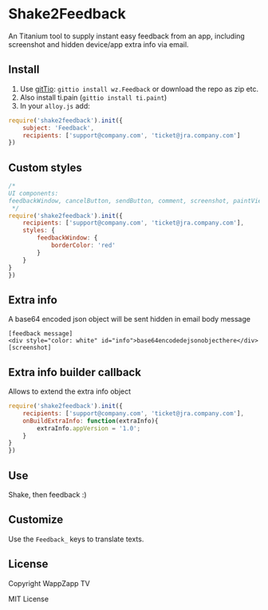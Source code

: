 # Shake2Feedback
An Titanium tool to supply instant easy feedback from an app, including screenshot and hidden device/app extra info via email.

## Install

1. Use [gitTio](http://gitt.io/component/wz.Feedback): `gittio install wz.Feedback` or download the repo as zip etc.
2. Also install ti.pain (`gittio install ti.paint`)
3. In your `alloy.js` add:

```javascript
require('shake2feedback').init({
    subject: 'Feedback',
    recipients: ['support@company.com', 'ticket@jra.company.com']
})
```
## Custom styles
```javascript
/*
UI components:
feedbackWindow, cancelButton, sendButton, comment, screenshot, paintView
 */
require('shake2feedback').init({
    recipients: ['support@company.com', 'ticket@jra.company.com'],
    styles: {
        feedbackWindow: {
            borderColor: 'red'
        }
    }
}
})
```
## Extra info
A base64 encoded json object will be sent hidden in email body message
```
[feedback message]
<div style="color: white" id="info">base64encodedejsonobjecthere</div>
[screenshot]
```

## Extra info builder callback
Allows to extend the extra info object
```javascript
require('shake2feedback').init({
    recipients: ['support@company.com', 'ticket@jra.company.com'],
    onBuildExtraInfo: function(extraInfo){
        extraInfo.appVersion = '1.0';
    }
}
})
```

## Use
Shake, then feedback :)

## Customize
Use the `Feedback_` keys to translate texts.

## License
Copyright WappZapp TV

MIT License
